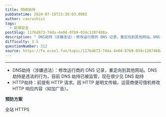 ```yaml
---
title: 网络劫持
pubDatetime: 2024-07-18T23:38:03.000Z
author: caorushizi
tags:
  - 前端安全
postSlug: 1176d873-74da-4e0d-87b9-034c1287488a
description: " DNS劫持（涉嫌违法）：修改运行商的 DNS 记录，重定向到其他网站。DNS 劫持是违法的行为，目前 DNS 劫持已被监管，现在很少见 DNS 劫持HTTP劫持：前提有 HTTP 请求。因 HTTP 是明文传输，运营商便可借机修改 HTTP 响应内容（如加广告）。预防方案 全站 HTTPS"
difficulty: 2.5
questionNumber: 312
source: https://fe.ecool.fun/topic/1176d873-74da-4e0d-87b9-034c1287488a
---
```


<p></p>

---

<ul><li><span style="color:#24292e"><span style="background-color:#ffffff">DNS劫持（涉嫌违法）：修改运行商的 DNS 记录，重定向到其他网站。DNS 劫持是违法的行为，目前 DNS 劫持已被监管，现在很少见 DNS 劫持</span></span></li><li><span style="color:#24292e"><span style="background-color:#ffffff">HTTP劫持：前提有 HTTP 请求。因 HTTP 是明文传输，运营商便可借机修改 HTTP 响应内容（如加广告）。</span></span></li></ul><p><strong><span style="color:#24292e"><span style="background-color:#ffffff">预防方案</span></span></strong></p><p></p><p> <span style="color:#24292e"><span style="background-color:#ffffff">全站 HTTPS</span></span></p>

